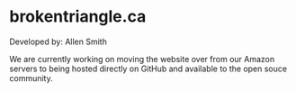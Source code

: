 # brokentriangle.ca
Developed by: Allen Smith

We are currently working on moving the website over from our Amazon servers to being hosted directly on GitHub and available to the open souce community.

